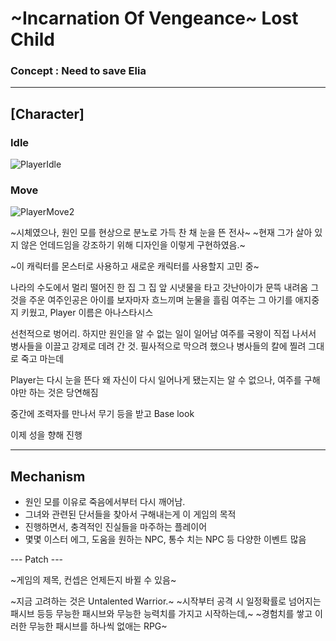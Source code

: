 # ~Incarnation Of Vengeance~ Lost Child 
### Concept : Need to save Elia

---

## [Character]

### Idle
![PlayerIdle](https://github.com/hadongkyoun/Incarnation-Of-Vengeance/assets/72578757/03994f73-b3bd-4c7c-96bf-5105a5c7d879)


### Move
![PlayerMove2](https://github.com/hadongkyoun/Incarnation-Of-Vengeance/assets/72578757/44eb574a-eac1-4442-9107-6837ad9b5219)


~시체였으나, 원인 모를 현상으로 분노로 가득 찬 채 눈을 뜬 전사~
~현재 그가 살아 있지 않은 언데드임을 강조하기 위해 디자인을 이렇게 구현하였음.~

~이 캐릭터를 몬스터로 사용하고 새로운 캐릭터를 사용할지 고민 중~

나라의 수도에서 멀리 떨어진 한 집
그 집 앞 시냇물을 타고 갓난아이가 문뜩 내려옴 
그것을 주운 여주인공은 아이를 보자마자 흐느끼며 눈물을 흘림
여주는 그 아기를  애지중지 키웠고, Player 이름은 아나스타시스

선천적으로 벙어리.
하지만 원인을 알 수 없는 일이 일어남
여주를 국왕이 직접 나서서 병사들을 이끌고 강제로 데려 간 것.
필사적으로 막으려 했으나 병사들의 칼에 찔려 그대로 죽고 마는데

Player는 다시 눈을 뜬다
왜 자신이 다시 일어나게 됐는지는 알 수 없으나, 여주를 구해야만 하는 것은 당연해짐

중간에 조력자를 만나서 무기 등을 받고 Base look 

이제 성을 향해 진행




---
## Mechanism
- 원인 모를 이유로 죽음에서부터 다시 깨어남.
- 그녀와 관련된 단서들을 찾아서 구해내는게 이 게임의 목적
- 진행하면서, 충격적인 진실들을 마주하는 플레이어
- 몇몇 이스터 에그, 도움을 원하는 NPC, 통수 치는 NPC 등 다양한 이벤트 많음


--- Patch ---

~게임의 제목, 컨셉은 언제든지 바뀔 수 있음~

~지금 고려하는 것은 Untalented Warrior.~
~시작부터 공격 시 일정확률로 넘어지는 패시브 등등 무능한 패시브와 무능한 능력치를 가지고 시작하는데,~
~경험치를 쌓고 이러한 무능한 패시브를 하나씩 없애는 RPG~


